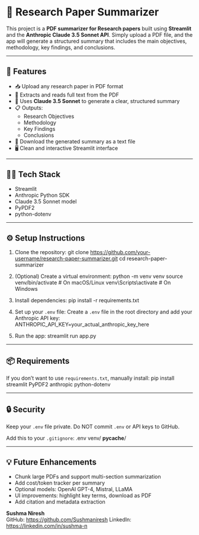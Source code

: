# 📄 Research Paper Summarizer

This project is a **PDF summarizer for Research papers** built using **Streamlit** and the **Anthropic Claude 3.5 Sonnet API**. Simply upload a PDF file, and the app will generate a structured summary that includes the main objectives, methodology, key findings, and conclusions.

---

## 🚀 Features

- 📥 Upload any research paper in PDF format
- 📄 Extracts and reads full text from the PDF
- 🤖 Uses **Claude 3.5 Sonnet** to generate a clear, structured summary
- 📋 Outputs:
  - Research Objectives
  - Methodology
  - Key Findings
  - Conclusions
- 💾 Download the generated summary as a text file
- 🖥️ Clean and interactive Streamlit interface

---

## 🧑‍💻 Tech Stack

- Streamlit
- Anthropic Python SDK
- Claude 3.5 Sonnet model
- PyPDF2
- python-dotenv

---

## ⚙️ Setup Instructions

1. Clone the repository:
   git clone https://github.com/your-username/research-paper-summarizer.git
   cd research-paper-summarizer

2. (Optional) Create a virtual environment:
   python -m venv venv
   source venv/bin/activate        # On macOS/Linux
   venv\Scripts\activate           # On Windows

3. Install dependencies:
   pip install -r requirements.txt

4. Set up your `.env` file:
   Create a `.env` file in the root directory and add your Anthropic API key:
   ANTHROPIC_API_KEY=your_actual_anthropic_key_here

5. Run the app:
   streamlit run app.py

---

## 📦 Requirements

If you don’t want to use `requirements.txt`, manually install:
pip install streamlit PyPDF2 anthropic python-dotenv

---

## 🔒 Security

Keep your `.env` file private.
Do NOT commit `.env` or API keys to GitHub.

Add this to your `.gitignore`:
.env
venv/
__pycache__/

---

## 💡 Future Enhancements

- Chunk large PDFs and support multi-section summarization
- Add cost/token tracker per summary
- Optional models: OpenAI GPT-4, Mistral, LLaMA
- UI improvements: highlight key terms, download as PDF
- Add citation and metadata extraction





**Sushma Niresh**  
GitHub: https://github.com/Sushmaniresh 
LinkedIn: https://linkedin.com/in/sushma-n
